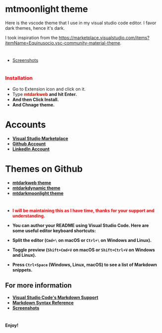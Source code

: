 # mtmoonlight theme
Here is the vscode theme that I use in my visual studio code editor. I favor dark themes, hence it's dark.

I took inspiration from the https://marketplace.visualstudio.com/items?itemName=Equinusocio.vsc-community-material-theme.



#

* [Screenshots](https://github.com/itsmemdtofik/mtdarkweb-theme/blob/main/mtdarkweb-theme/mtdarkweb/mt-darkweb-theme.PNG)


# <h3 style="color:red"><b>Installation</b></span>

* Go to Extension icon and click on it.
* Type <span style="color:red"><b> mtdarkweb <b></span> and hit Enter.
* And then Click Install.
* And Chnage theme.


# Accounts

* [Visual Studio Marketplace](https://marketplace.visualstudio.com/vscode)
* [Github Account](https://github.com/itsmemdtofik/)
* [LinkedIn Account](https://www.linkedin.com/in/itsmemdtofik/)


# Themes on Github

* [mtdarkweb theme](https://github.com/itsmemdtofik/mtdarkweb-theme)
* [mtdarkdynamic theme](https://github.com/itsmemdtofik/mtdarkdynamic-theme)
* [mtdarkmoonlight theme](https://github.com/itsmemdtofik/mtdarkmoonlight-theme)

#


* <span style="color:red">I will be maintaining this as I have time, thanks for your support and understanding.</span>

* You can author your README using Visual Studio Code. Here are some useful editor keyboard shortcuts:
* Split the editor (`Cmd+\` on macOS or `Ctrl+\` on Windows and Linux).
* Toggle preview (`Shift+Cmd+V` on macOS or `Shift+Ctrl+V` on Windows and Linux).
* Press `Ctrl+Space` (Windows, Linux, macOS) to see a list of Markdown snippets.

## For more information


* [Visual Studio Code's Markdown Support](http://code.visualstudio.com/docs/languages/markdown)
* [Markdown Syntax Reference](https://help.github.com/articles/markdown-basics/)
* [Screenshots](https://github.com/itsmemdtofik/mtdarkweb-theme/blob/main/mtdarkweb-theme/mtdarkweb/mt-darkweb-theme.PNG)

#

**Enjoy!**

